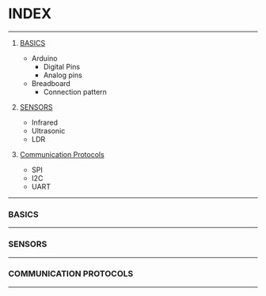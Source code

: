 # INDEX
***
 1) [BASICS]() 
    *  Arduino
         * Digital Pins
        * Analog pins
    * Breadboard
        * Connection pattern
2) [SENSORS]()
    * Infrared
    * Ultrasonic 
    * LDR

3) [Communication Protocols]()
    * SPI
    * I2C
    * UART
***    
### BASICS
***
### SENSORS
***
### COMMUNICATION PROTOCOLS
***



 
